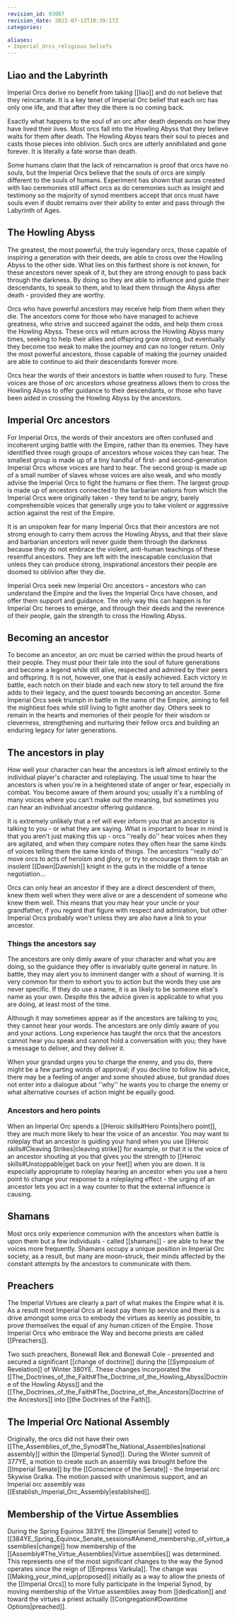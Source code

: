 ```yaml
---
revision_id: 93087
revision_date: 2022-07-13T10:39:17Z
categories:

aliases:
- Imperial_Orcs_religious_beliefs
---
```


## Liao and the Labyrinth
Imperial Orcs derive no benefit from taking [[liao]] and do not believe that they reincarnate. It is a key tenet of Imperial Orc belief that each orc has only one life, and that after they die there is no coming back.

Exactly what happens to the soul of an orc after death depends on how they have lived their lives. Most orcs fall into the Howling Abyss that they believe waits for them after death. The Howling Abyss tears their soul to pieces and casts those pieces into oblivion. Such orcs are utterly annihilated and gone forever. It is literally a fate worse than death.

Some humans claim that the lack of reincarnation is proof that orcs have no souls, but the Imperial Orcs believe that the souls of orcs are simply different to the souls of humans. Experiment has shown that auras created with liao ceremonies still affect orcs as do ceremonies such as insight and testimony so the majority of synod members accept that orcs must have souls even if doubt remains over their ability to enter and pass through the Labyrinth of Ages.

## The Howling Abyss
The greatest, the most powerful, the truly legendary orcs, those capable of inspiring a generation with their deeds, are able to cross over the Howling Abyss to the other side. What lies on this farthest shore is not known, for these ancestors never speak of it, but they are strong enough to pass back through the darkness. By doing so they are able to influence and guide their descendants, to speak to them, and to lead them through the Abyss after death - provided they are worthy.

Orcs who have powerful ancestors may receive help from them when they die. The ancestors come for those who have managed to achieve greatness, who strive and succeed against the odds, and help them cross the Howling Abyss. These orcs will return across the Howling Abyss many times, seeking to help their allies and offspring grow strong, but eventually they become too weak to make the journey and can no longer return. Only the most powerful ancestors, those capable of making the journey unaided are able to continue to aid their descendants forever more.

Orcs hear the words of their ancestors in battle when roused to fury. These voices are those of orc ancestors whose greatness allows them to cross the Howling Abyss to offer guidance to their descendants, or those who have been aided in crossing the Howling Abyss by the ancestors.

## Imperial Orc ancestors
For Imperial Orcs, the words of their ancestors are often confused and incoherent urging battle with the Empire, rather than its enemies. They have identified three rough groups of ancestors whose voices they can hear. The smallest group is made up of a tiny handful of first- and second-generation Imperial Orcs whose voices are hard to hear. The second group is made up of a small number of slaves whose voices are also weak, and who mostly advise the Imperial Orcs to fight the humans or flee them. The largest group is made up of ancestors connected to the barbarian nations from which the Imperial Orcs were originally taken - they tend to be angry, barely comprehensible voices that generally urge you to take violent or aggressive action against the rest of the Empire.

It is an unspoken fear for many Imperial Orcs that their ancestors are not strong enough to carry them across the Howling Abyss, and that their slave and barbarian ancestors will never guide them through the darkness because they do not embrace the violent, anti-human teachings of these resentful ancestors. They are left with the inescapable conclusion that unless they can produce strong, inspirational ancestors their people are doomed to oblivion after they die.

Imperial Orcs seek new Imperial Orc ancestors – ancestors who can understand the Empire and the lives the Imperial Orcs have chosen, and offer them support and guidance. The only way this can happen is for Imperial Orc heroes to emerge, and through their deeds and the reverence of their people, gain the strength to cross the Howling Abyss.

## Becoming an ancestor
To become an ancestor, an orc must be carried within the proud hearts of their people. They must pour their tale into the soul of future generations and become a legend while still alive, respected and admired by their peers and offspring. It is not, however, one that is easily achieved. Each victory in battle, each notch on their blade and each new story to tell around the fire adds to their legacy, and the quest towards becoming an ancestor. Some Imperial Orcs seek triumph in battle in the name of the Empire, aiming to fell the mightiest foes while still living to fight another day. Others seek to remain in the hearts and memories of their people for their wisdom or cleverness, strengthening and nurturing their fellow orcs and building an enduring legacy for later generations.

## The ancestors in play
How well your character can hear the ancestors is left almost entirely to the individual player's character and roleplaying. The usual time to hear the ancestors is when you're in a heightened state of anger or fear, especially in combat. You become aware of them around you; usually it's a rumbling of many voices where you can't make out the meaning, but sometimes you can hear an individual ancestor offering guidance.

It is extremely unlikely that a ref will ever inform you that an ancestor is talking to you - or what they are saying. What is important to bear in mind is that you aren't just making this up - orcs ''really do'' hear voices when they are agitated, and when they compare notes they often hear the same kinds of voices telling them the same kinds of things. The ancestors ''really do'' move orcs to acts of heroism and glory, or try to encourage them to stab an insolent [[Dawn|Dawnish]] knight in the guts in the middle of a tense negotiation...

Orcs can only hear an ancestor if they are a direct descendent of them, knew them well when they were alive or are a descendent of someone who knew them well. This means that you may hear your uncle or your grandfather, if you regard that figure with respect and admiration, but other Imperial Orcs probably won't unless they are also have a link to your ancestor.

### Things the ancestors say
The ancestors are only dimly aware of your character and what you are doing, so the guidance they offer is invariably quite general in nature. In battle, they may alert you to imminent danger with a shout of warning. It is very common for them to exhort you to action but the words they use are never specific. If they do use a name, it is as likely to be someone else's name as your own. Despite this the advice given is applicable to what you are doing, at least most of the time.

Although it may sometimes appear as if the ancestors are talking to you, they cannot hear your words. The ancestors are only dimly aware of you and your actions. Long experience has taught the orcs that the ancestors cannot hear you speak and cannot hold a conversation with you; they have a message to deliver, and they deliver it. 

When your grandad urges you to charge the enemy, and you do, there might be a few parting words of approval; if you decline to follow his advice, there may be a feeling of anger and some shouted abuse, but grandad does not enter into a dialogue about ''why'' he wants you to charge the enemy or what alternative courses of action might be equally good.

### Ancestors and hero points
When an Imperial Orc spends a [[Heroic skills#Hero Points|hero point]], they are much more likely to hear the voice of an ancestor. You may want to roleplay that an ancestor is guiding your hand when you use [[Heroic skills#Cleaving Strikes|cleaving strike]] for example, or that it is the voice of an ancestor shouting at you that gives you the strength to [[Heroic skills#Unstoppable|get back on your feet]] when you are down. It is especially appropriate to roleplay hearing an ancestor when you use a hero point to change your response to a roleplaying effect - the urging of an ancestor lets you act in a way counter to that the external influence is causing.

## Shamans
Most orcs only experience communion with the ancestors when battle is upon them but a few individuals - called [[shamans]] - are able to hear the voices more frequently. Shamans occupy a unique position in Imperial Orc society, as a result, but many are moon-struck, their minds affected by the constant attempts by the ancestors to communicate with them.

## Preachers
The Imperial Virtues are clearly a part of what makes the Empire what it is. As a result most Imperial Orcs at least pay them lip service and there is a drive amongst some orcs to embody the virtues as keenly as possible, to prove themselves the equal of any human citizen of the Empire. Those Imperial Orcs who embrace the Way and become priests are called [[Preachers]].

Two such preachers, Bonewall Rek and Bonewall Cole - presented and secured a significant [[change of doctrine]] during the [[Symposium of Revelation]] of Winter 380YE. These changes incorporated the [[The_Doctrines_of_the_Faith#The_Doctrine_of_the_Howling_Abyss|Doctrine of the Howling Abyss]] and the [[The_Doctrines_of_the_Faith#The_Doctrine_of_the_Ancestors|Doctrine of the Ancestors]] into [[the Doctrines of the Faith]].

## The Imperial Orc National Assembly
Originally, the orcs did not have their own [[The_Assemblies_of_the_Synod#The_National_Assemblies|national assembly]] within the [[Imperial Synod]]. During the Winter summit of 377YE, a motion to create such an assembly was brought before the [[Imperial Senate]] by the [[Conscience of the Senate]] - the Imperial orc Skywise Gralka. The motion passed with unanimous support, and an Imperial orc assembly was [[Establish_Imperial_Orc_Assembly|established]].
## Membership of the Virtue Assemblies
During the Spring Equinox 383YE the [[Imperial Senate]] voted to [[384YE_Spring_Equinox_Senate_sessions#Amend_membership_of_virtue_assemblies|change]] how membership of the [[Assembly#The_Virtue_Assemblies|Virtue assemblies]] was determined. This represents one of the most significant changes to the way the Synod operates since the reign of [[Empress Varkula]]. The change was [[Making_your_mind_up|proposed]] initially as a way to allow the priests of the [[Imperial Orcs]] to more fully participate in the Imperial Synod, by moving membership of the Virtue assemblies away from [[dedication]] and toward the virtues a priest actually [[Congregation#Downtime Options|preached]].

